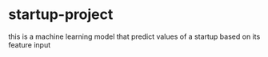# startup-project
this is a machine learning model that predict values of a startup based on its feature input
